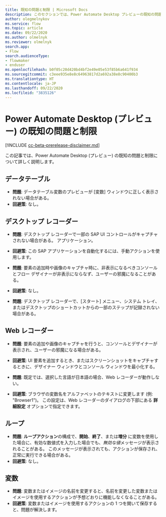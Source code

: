 ```yaml
---
title: 既知の問題と制限 | Microsoft Docs
description: このセクションでは、Power Automate Desktop プレビューの既知の問題と制限について説明します。
author: olegmelnykov
ms.service: flow
ms.topic: article
ms.date: 09/22/2020
ms.author: olmelnyk
ms.reviewer: olmelnyk
search.app:
- Flow
search.audienceType:
- flowmaker
- enduser
ms.openlocfilehash: b0f05c20d420bd4bf2e49e05e53f85b6a641f934
ms.sourcegitcommit: c3eee935e8e8c64963817d2a692a38e8c90400b3
ms.translationtype: HT
ms.contentlocale: ja-JP
ms.lasthandoff: 09/22/2020
ms.locfileid: "3835126"
---
```

# <a name="known-issues-and-limitations-with-power-automate-desktop-preview"></a>Power Automate Desktop (プレビュー) の既知の問題と制限

[!INCLUDE [cc-beta-prerelease-disclaimer.md](../../includes/cc-beta-prerelease-disclaimer.md)]

この記事では、Power Automate Desktop (プレビュー) の既知の問題と制限について詳しく説明します。

## <a name="datatables"></a>データテーブル

- **問題**: データテーブル変数のプレビューが [変数] ウィンドウに正しく表示されない場合がある。
- **回避策**: なし。


## <a name="desktop-recorder"></a>デスクトップ レコーダー

- **問題**: デスクトップ レコーダーで一部の SAP UI コントロールがキャプチャされない場合がある。 アプリケーション。
- **回避策**: この SAP アプリケーションを自動化するには、手動アクションを使用します。

- **問題**: 要素の追加時や画像のキャプチャ時に、非表示になるべきコンソールとフロー デザイナーが非表示にならなず、ユーザーの邪魔になることがある。
- **回避策**: なし。

- **問題**: デスクトップ レコーダーで、[スタート] メニュー、システム トレイ、またはデスクトップのショートカットからの一部のステップが記録されない場合がある。 


## <a name="web-recorder"></a>Web レコーダー

- **問題**: 要素の追加や画像のキャプチャを行うと、コンソールとデザイナーが表示され、ユーザーの邪魔になる場合がある。
- **回避策**: UI 要素を追加するとき、またはスクリーンショットをキャプチャするときに、デザイナー ウィンドウとコンソール ウィンドウを最小化する。

- **問題**: 既定では、選択した言語が日本語の場合、Web レコーダーが動作しない。

- **回避策**: ブラウザの変数名をアルファベットのテキストに変更します (例: "Browser1")。 この設定は、Web レコーダーのダイアログの下部にある **詳細設定** オプションで指定できます。

## <a name="loops"></a>ループ
- **問題**: **ループアクション**の構成で、**開始**、**終了**、または**増分** に変数を使用した場合に、有効な数値式を入力した場合でも、*無効な値*メッセージが表示されることがある。 このメッセージが表示されても、アクションが保存され、正常に実行できる場合がある。
- **回避策**: なし。

## <a name="variables"></a>変数
- **問題**: 変数またはイメージの名前を変更すると、名前を変更した変数またはイメージを使用するアクションが予想どおりに機能しなくなることがある。 
- **回避策**: 変数またはイメージを使用するアクションの 1 つを開いて保存すると、問題が解決します。